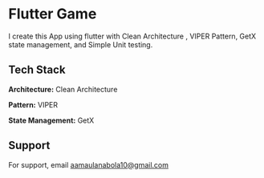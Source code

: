 
# Flutter Game

I create this App using flutter with Clean Architecture , VIPER Pattern, GetX state management, and Simple Unit testing.


## Tech Stack

**Architecture:** Clean Architecture

**Pattern:** VIPER

**State Management:** GetX


## Support

For support, email aamaulanabola10@gmail.com

